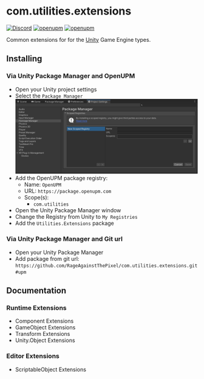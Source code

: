 # com.utilities.extensions

[![Discord](https://img.shields.io/discord/855294214065487932.svg?label=&logo=discord&logoColor=ffffff&color=7389D8&labelColor=6A7EC2)](https://discord.gg/xQgMW9ufN4) [![openupm](https://img.shields.io/npm/v/com.utilities.extensions?label=openupm&registry_uri=https://package.openupm.com)](https://openupm.com/packages/com.utilities.extensions/) [![openupm](https://img.shields.io/badge/dynamic/json?color=brightgreen&label=downloads&query=%24.downloads&suffix=%2Fmonth&url=https%3A%2F%2Fpackage.openupm.com%2Fdownloads%2Fpoint%2Flast-month%2Fcom.utilities.extensions)](https://openupm.com/packages/com.utilities.extensions/)

Common extensions for for the [Unity](https://unity.com/) Game Engine types.

## Installing

### Via Unity Package Manager and OpenUPM

- Open your Unity project settings
- Select the `Package Manager`
![scoped-registries](Utilities.Extensions/Packages/com.utilities.extensions/Documentation~/images/package-manager-scopes.png)
- Add the OpenUPM package registry:
  - Name: `OpenUPM`
  - URL: `https://package.openupm.com`
  - Scope(s):
    - `com.utilities`
- Open the Unity Package Manager window
- Change the Registry from Unity to `My Registries`
- Add the `Utilities.Extensions` package

### Via Unity Package Manager and Git url

- Open your Unity Package Manager
- Add package from git url: `https://github.com/RageAgainstThePixel/com.utilities.extensions.git#upm`

## Documentation

### Runtime Extensions

- Component Extensions
- GameObject Extensions
- Transform Extensions
- Unity.Object Extensions

### Editor Extensions

- ScriptableObject Extensions
